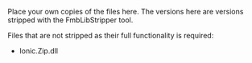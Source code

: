 Place your own copies of the files here. The versions here are versions stripped with the FmbLibStripper tool.

Files that are not stripped as their full functionality is required:

* Ionic.Zip.dll
